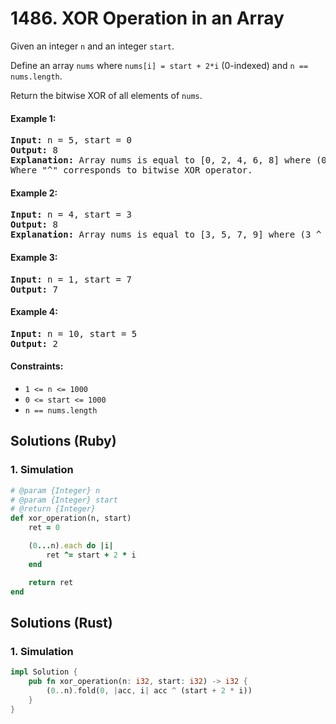 # 1486. XOR Operation in an Array
Given an integer `n` and an integer `start`.

Define an array `nums` where `nums[i] = start + 2*i` (0-indexed) and `n == nums.length`.

Return the bitwise XOR of all elements of `nums`.

#### Example 1:
<pre>
<strong>Input:</strong> n = 5, start = 0
<strong>Output:</strong> 8
<strong>Explanation:</strong> Array nums is equal to [0, 2, 4, 6, 8] where (0 ^ 2 ^ 4 ^ 6 ^ 8) = 8.
Where "^" corresponds to bitwise XOR operator.
</pre>

#### Example 2:
<pre>
<strong>Input:</strong> n = 4, start = 3
<strong>Output:</strong> 8
<strong>Explanation:</strong> Array nums is equal to [3, 5, 7, 9] where (3 ^ 5 ^ 7 ^ 9) = 8.
</pre>

#### Example 3:
<pre>
<strong>Input:</strong> n = 1, start = 7
<strong>Output:</strong> 7
</pre>

#### Example 4:
<pre>
<strong>Input:</strong> n = 10, start = 5
<strong>Output:</strong> 2
</pre>

#### Constraints:
* `1 <= n <= 1000`
* `0 <= start <= 1000`
* `n == nums.length`

## Solutions (Ruby)

### 1. Simulation
```Ruby
# @param {Integer} n
# @param {Integer} start
# @return {Integer}
def xor_operation(n, start)
    ret = 0

    (0...n).each do |i|
        ret ^= start + 2 * i
    end

    return ret
end
```

## Solutions (Rust)

### 1. Simulation
```Rust
impl Solution {
    pub fn xor_operation(n: i32, start: i32) -> i32 {
        (0..n).fold(0, |acc, i| acc ^ (start + 2 * i))
    }
}
```
